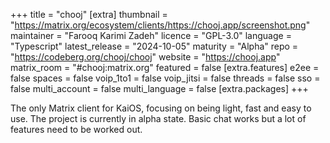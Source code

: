 +++
title = "chooj"
[extra]
thumbnail = "https://matrix.org/ecosystem/clients/https://chooj.app/screenshot.png"
maintainer = "Farooq Karimi Zadeh"
licence = "GPL-3.0"
language = "Typescript"
latest_release = "2024-10-05"
maturity = "Alpha"
repo = "https://codeberg.org/chooj/chooj"
website = "https://chooj.app"
matrix_room = "#chooj:matrix.org"
featured = false
[extra.features]
e2ee = false
spaces = false
voip_1to1 = false
voip_jitsi = false
threads = false
sso = false
multi_account = false
multi_language = false
[extra.packages]
+++

The only Matrix client for KaiOS, focusing on being light, fast and easy to use. The project is currently in alpha state. Basic chat works but a lot of features need to be worked out.
